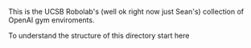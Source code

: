 This is the UCSB Robolab's (well ok right now just Sean's) collection of OpenAI gym enviroments. 

To understand the structure of this directory start here